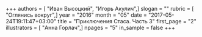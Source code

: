 +++
authors = [ "Иван Высоцкий", "Игорь Акулич",]
slogan = ""
rubric = [ "Оглянись вокруг",]
year = "2016"
month = "05"
date = "2017-05-24T19:11:47+03:00"
title = "Приключения Стаса. Часть 3"
first_page = "2"
illustrators = [ "Анна Горлач",]
npages = "5"
in_sample = false
+++
